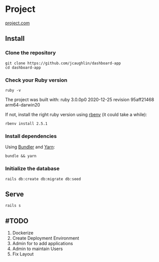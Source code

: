# Project

[project.com](https://project.com)

## Install

### Clone the repository

```shell
git clone https://github.com/jcaughlin/dashboard-app
cd dashboard-app
```

### Check your Ruby version

```shell
ruby -v
```

The project was built with: ruby 3.0.0p0 2020-12-25 revision 95aff21468 arm64-darwin20

If not, install the right ruby version using [rbenv](https://github.com/rbenv/rbenv) (it could take a while):

```shell
rbenv install 2.5.1
```

### Install dependencies

Using [Bundler](https://github.com/bundler/bundler) and [Yarn](https://github.com/yarnpkg/yarn):

```shell
bundle && yarn
```

### Initialize the database

```shell
rails db:create db:migrate db:seed
```

## Serve

```shell
rails s
```

## #TODO

1. Dockerize
2. Create Deployment Environment
3. Admin for to add applications
4. Admin to maintain Users
5. Fix Layout
